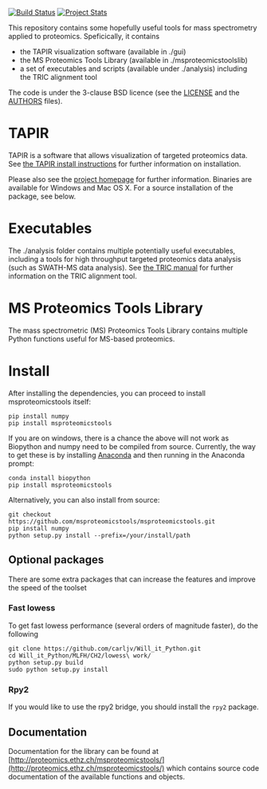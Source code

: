 [![Build Status](https://travis-ci.org/msproteomicstools/msproteomicstools.svg?branch=master)](https://travis-ci.org/msproteomicstools/msproteomicstools) [![Project Stats](https://www.openhub.net/p/msproteomicstools/widgets/project_thin_badge.gif)](https://www.openhub.net/p/msproteomicstools)

This repository contains some hopefully useful tools for mass spectrometry
applied to proteomics. Speficically, it contains 

- the TAPIR visualization software (available in ./gui)
- the MS Proteomics Tools Library (available in ./msproteomicstoolslib)
- a set of executables and scripts (available under ./analysis) including the TRIC alignment tool

The code is under the 3-clause BSD licence (see the [LICENSE](LICENSE)
and the [AUTHORS](AUTHORS.txt)  files).

# TAPIR 

TAPIR is a software that allows visualization of targeted proteomics data. See
[the TAPIR install instructions](INSTALL-TAPIR.md) for further information on
installation.

Please also see the [project homepage](http://proteomics.ethz.ch/tapir/)
for further information.  Binaries are available for Windows and Mac OS X. For
a source installation of the package, see below.

# Executables

The ./analysis folder contains multiple potentially useful executables,
including a tools for high throughput targeted proteomics data analysis (such
as SWATH-MS data analysis). See [the TRIC manual](TRIC-README.md) for further
information on the TRIC alignment tool.

# MS Proteomics Tools Library 

The mass spectrometric (MS) Proteomics Tools Library contains multiple Python
functions useful for MS-based proteomics.

# Install

After installing the dependencies, you can proceed to install msproteomicstools itself:

    pip install numpy
    pip install msproteomicstools

If you are on windows, there is a chance the above will not work as Biopython
and numpy need to be compiled from source. Currently, the way to get these is
by installing [Anaconda](https://www.continuum.io/downloads) and then running
in the Anaconda prompt:

    conda install biopython
    pip install msproteomicstools

Alternatively, you can also install from source:

    git checkout https://github.com/msproteomicstools/msproteomicstools.git
    pip install numpy
    python setup.py install --prefix=/your/install/path 


## Optional packages 

There are some extra packages that can increase the features and improve the speed of the toolset

### Fast lowess

To get fast lowess performance (several orders of magnitude faster), do the
following

    git clone https://github.com/carljv/Will_it_Python.git
    cd Will_it_Python/MLFH/CH2/lowess\ work/
    python setup.py build
    sudo python setup.py install

### Rpy2

If you would like to use the rpy2 bridge, you should install the `rpy2` package.

## Documentation

Documentation for the library can be found at
[http://proteomics.ethz.ch/msproteomicstools/](http://proteomics.ethz.ch/msproteomicstools/) 
which contains source code documentation of the available functions and
objects.

